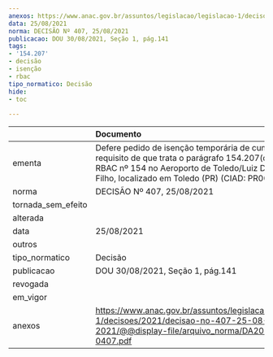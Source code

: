 ```yaml
---
anexos: https://www.anac.gov.br/assuntos/legislacao/legislacao-1/decisoes/2021/decisao-no-407-25-08-2021/@@display-file/arquivo_norma/DA2021-0407.pdf
data: 25/08/2021
norma: DECISÃO Nº 407, 25/08/2021
publicacao: DOU 30/08/2021, Seção 1, pág.141
tags:
- '154.207'
- decisão
- isenção
- rbac
tipo_normatico: Decisão
hide: 
- toc 
 
---
```


|                    | Documento                                                                                                                                                                                                    |
|:-------------------|:-------------------------------------------------------------------------------------------------------------------------------------------------------------------------------------------------------------|
| ementa             | Defere pedido de isenção temporária de cumprimento do requisito de que trata o parágrafo 154.207(d)(1) do RBAC nº 154 no Aeroporto de Toledo/Luiz Dalcanale Filho, localizado em Toledo (PR) (CIAD: PR0008). |
| norma              | DECISÃO Nº 407, 25/08/2021                                                                                                                                                                                   |
| tornada_sem_efeito |                                                                                                                                                                                                              |
| alterada           |                                                                                                                                                                                                              |
| data               | 25/08/2021                                                                                                                                                                                                   |
| outros             |                                                                                                                                                                                                              |
| tipo_normatico     | Decisão                                                                                                                                                                                                      |
| publicacao         | DOU 30/08/2021, Seção 1, pág.141                                                                                                                                                                             |
| revogada           |                                                                                                                                                                                                              |
| em_vigor           |                                                                                                                                                                                                              |
| anexos             | https://www.anac.gov.br/assuntos/legislacao/legislacao-1/decisoes/2021/decisao-no-407-25-08-2021/@@display-file/arquivo_norma/DA2021-0407.pdf                                                                |